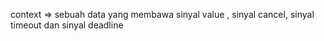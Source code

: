 context => sebuah data yang membawa sinyal value , sinyal cancel, sinyal timeout dan sinyal deadline